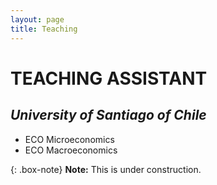 ```yaml
---
layout: page
title: Teaching
---
```


# TEACHING ASSISTANT
## _University of Santiago of Chile_
- ECO Microeconomics
- ECO Macroeconomics

{: .box-note}
**Note:** This is under construction.
